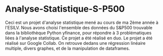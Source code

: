 # Analyse-Statistique-S-P500
Ceci est un projet d'analyse statistique mené au cours de ma 2ème année à l'ESILV. Nous avons choisi l'ensemble des données du S&amp;P500 trouvable dans la bibliothèque Python yfinance, pour répondre à 3 problématiques liées à l'analyse statistique. Ce projet a été réalisé en duo. 
Le projet a été réalisé sur Google Collab.
On retrouve dedans une régression linéaire multiple, divers graphes, et de la manipulation de dataframes.
